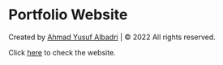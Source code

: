 # Portfolio Website

Created by [Ahmad Yusuf Albadri](https://www.linkedin.com/in/ahmad-yusuf-a-ab5696130/) | &copy; 2022 All rights reserved.

Click [here](https://ayusufalba25.github.io/portfolio/) to check the website.